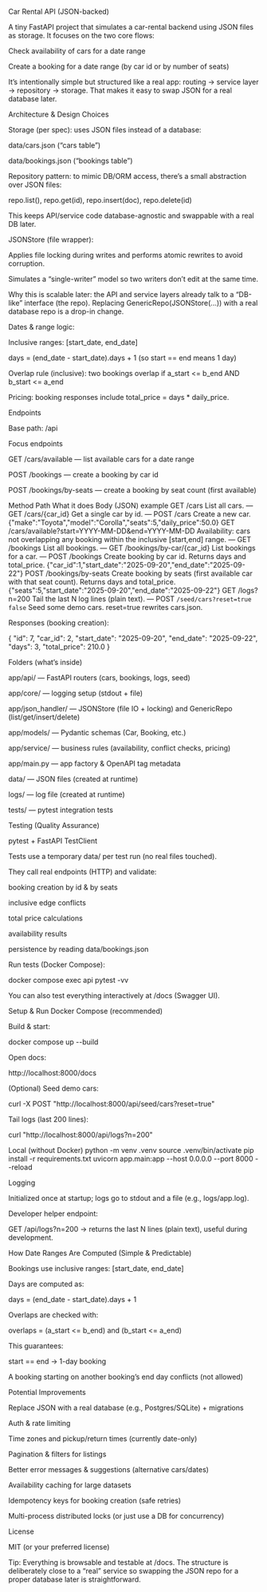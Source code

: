 Car Rental API (JSON-backed)

A tiny FastAPI project that simulates a car-rental backend using JSON files as storage. It focuses on the two core flows:

Check availability of cars for a date range

Create a booking for a date range (by car id or by number of seats)

It’s intentionally simple but structured like a real app: routing → service layer → repository → storage. That makes it easy to swap JSON for a real database later.

Architecture & Design Choices

Storage (per spec): uses JSON files instead of a database:

data/cars.json (“cars table”)

data/bookings.json (“bookings table”)

Repository pattern: to mimic DB/ORM access, there’s a small abstraction over JSON files:

repo.list(), repo.get(id), repo.insert(doc), repo.delete(id)

This keeps API/service code database-agnostic and swappable with a real DB later.

JSONStore (file wrapper):

Applies file locking during writes and performs atomic rewrites to avoid corruption.

Simulates a “single-writer” model so two writers don’t edit at the same time.

Why this is scalable later: the API and service layers already talk to a “DB-like” interface (the repo). Replacing GenericRepo(JSONStore(...)) with a real database repo is a drop-in change.

Dates & range logic:

Inclusive ranges: [start_date, end_date]

days = (end_date - start_date).days + 1 (so start == end means 1 day)

Overlap rule (inclusive): two bookings overlap if
a_start <= b_end AND b_start <= a_end

Pricing: booking responses include total_price = days * daily_price.

Endpoints

Base path: /api

Focus endpoints

GET /cars/available — list available cars for a date range

POST /bookings — create a booking by car id

POST /bookings/by-seats — create a booking by seat count (first available)

Method	Path	What it does	Body (JSON) example
GET	/cars	List all cars.	—
GET	/cars/{car_id}	Get a single car by id.	—
POST	/cars	Create a new car.	{"make":"Toyota","model":"Corolla","seats":5,"daily_price":50.0}
GET	/cars/available?start=YYYY-MM-DD&end=YYYY-MM-DD	Availability: cars not overlapping any booking within the inclusive [start,end] range.	—
GET	/bookings	List all bookings.	—
GET	/bookings/by-car/{car_id}	List bookings for a car.	—
POST	/bookings	Create booking by car id. Returns days and total_price.	{"car_id":1,"start_date":"2025-09-20","end_date":"2025-09-22"}
POST	/bookings/by-seats	Create booking by seats (first available car with that seat count). Returns days and total_price.	{"seats":5,"start_date":"2025-09-20","end_date":"2025-09-22"}
GET	/logs?n=200	Tail the last N log lines (plain text).	—
POST	`/seed/cars?reset=true	false`	Seed some demo cars. reset=true rewrites cars.json.

Responses (booking creation):

{
  "id": 7,
  "car_id": 2,
  "start_date": "2025-09-20",
  "end_date": "2025-09-22",
  "days": 3,
  "total_price": 210.0
}

Folders (what’s inside)

app/api/ — FastAPI routers (cars, bookings, logs, seed)

app/core/ — logging setup (stdout + file)

app/json_handler/ — JSONStore (file IO + locking) and GenericRepo (list/get/insert/delete)

app/models/ — Pydantic schemas (Car, Booking, etc.)

app/service/ — business rules (availability, conflict checks, pricing)

app/main.py — app factory & OpenAPI tag metadata

data/ — JSON files (created at runtime)

logs/ — log file (created at runtime)

tests/ — pytest integration tests

Testing (Quality Assurance)

pytest + FastAPI TestClient

Tests use a temporary data/ per test run (no real files touched).

They call real endpoints (HTTP) and validate:

booking creation by id & by seats

inclusive edge conflicts

total price calculations

availability results

persistence by reading data/bookings.json

Run tests (Docker Compose):

docker compose exec api pytest -vv


You can also test everything interactively at /docs (Swagger UI).

Setup & Run
Docker Compose (recommended)

Build & start:

docker compose up --build


Open docs:

http://localhost:8000/docs


(Optional) Seed demo cars:

curl -X POST "http://localhost:8000/api/seed/cars?reset=true"


Tail logs (last 200 lines):

curl "http://localhost:8000/api/logs?n=200"

Local (without Docker)
python -m venv .venv
source .venv/bin/activate
pip install -r requirements.txt
uvicorn app.main:app --host 0.0.0.0 --port 8000 --reload

Logging

Initialized once at startup; logs go to stdout and a file (e.g., logs/app.log).

Developer helper endpoint:

GET /api/logs?n=200 → returns the last N lines (plain text), useful during development.

How Date Ranges Are Computed (Simple & Predictable)

Bookings use inclusive ranges: [start_date, end_date]

Days are computed as:

days = (end_date - start_date).days + 1


Overlaps are checked with:

overlaps = (a_start <= b_end) and (b_start <= a_end)


This guarantees:

start == end → 1-day booking

A booking starting on another booking’s end day conflicts (not allowed)

Potential Improvements

Replace JSON with a real database (e.g., Postgres/SQLite) + migrations

Auth & rate limiting

Time zones and pickup/return times (currently date-only)

Pagination & filters for listings

Better error messages & suggestions (alternative cars/dates)

Availability caching for large datasets

Idempotency keys for booking creation (safe retries)

Multi-process distributed locks (or just use a DB for concurrency)

License

MIT (or your preferred license)

Tip: Everything is browsable and testable at /docs. The structure is deliberately close to a “real” service so swapping the JSON repo for a proper database later is straightforward.